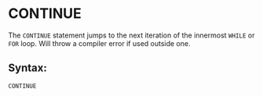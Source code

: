 # CONTINUE

The `CONTINUE` statement jumps to the next iteration of the innermost `WHILE` or `FOR` loop. Will throw a compiler error if used outside one.

## Syntax:

```text
CONTINUE
```

